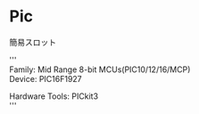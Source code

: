 # Pic  
簡易スロット  

'''    
Family: Mid Range 8-bit MCUs(PIC10/12/16/MCP)  
Device: PIC16F1927  
  
Hardware Tools: PICkit3  
'''  
